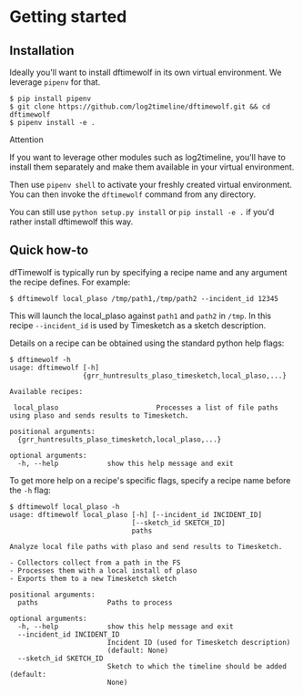 # Getting started

## Installation

Ideally you'll want to install dftimewolf in its own virtual environment. We
leverage `pipenv` for that.

```
$ pip install pipenv
$ git clone https://github.com/log2timeline/dftimewolf.git && cd dftimewolf
$ pipenv install -e .
```

<div class="admonition note">
  <p class="first admonition-title">Attention</p>
  <p class="last">If you want to leverage other modules such as log2timeline, you'll have
  to install them separately and make them available in your virtual environment.</p>
</div>

Then use `pipenv shell` to activate your freshly created virtual environment.
You can then invoke the `dftimewolf` command from any directory.

You can still use `python setup.py install` or `pip install -e .` if you'd rather
install dftimewolf this way.


## Quick how-to

dfTimewolf is typically run by specifying a recipe name and any argument the
recipe defines. For example:

```
$ dftimewolf local_plaso /tmp/path1,/tmp/path2 --incident_id 12345
```
This will launch the local_plaso against `path1` and `path2` in `/tmp`. In this
recipe `--incident_id` is used by Timesketch as a sketch description.

Details on a recipe can be obtained using the standard python help flags:

```
$ dftimewolf -h      
usage: dftimewolf [-h]
                  {grr_huntresults_plaso_timesketch,local_plaso,...}

Available recipes:

 local_plaso                        Processes a list of file paths using plaso and sends results to Timesketch.

positional arguments:
  {grr_huntresults_plaso_timesketch,local_plaso,...}

optional arguments:
  -h, --help            show this help message and exit
```

To get more help on a recipe's specific flags, specify a recipe name before
the `-h` flag:

```
$ dftimewolf local_plaso -h
usage: dftimewolf local_plaso [-h] [--incident_id INCIDENT_ID]
                              [--sketch_id SKETCH_ID]
                              paths

Analyze local file paths with plaso and send results to Timesketch.

- Collectors collect from a path in the FS
- Processes them with a local install of plaso
- Exports them to a new Timesketch sketch

positional arguments:
  paths                 Paths to process

optional arguments:
  -h, --help            show this help message and exit
  --incident_id INCIDENT_ID
                        Incident ID (used for Timesketch description)
                        (default: None)
  --sketch_id SKETCH_ID
                        Sketch to which the timeline should be added (default:
                        None)

```
